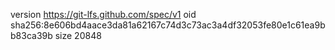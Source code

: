 version https://git-lfs.github.com/spec/v1
oid sha256:8e606bd4aace3da81a62167c74d3c73ac3a4df32053fe80e1c61ea9bb83ca39b
size 20848
